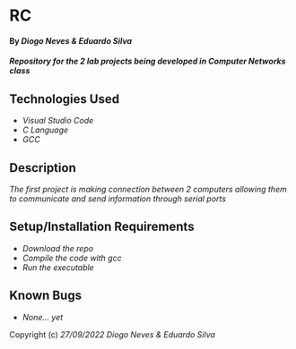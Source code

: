 # RC

#### By _**Diogo Neves & Eduardo Silva**_

#### _Repository for the 2 lab projects being developed in Computer Networks class_

## Technologies Used

* _Visual Studio Code_
* _C Language_
* _GCC_

## Description

_The first project is making connection between 2 computers allowing them to communicate and send information through serial ports_

## Setup/Installation Requirements

* _Download the repo_
* _Compile the code with gcc_
* _Run the executable_

## Known Bugs

* _None... yet_

Copyright (c) _27/09/2022_ _Diogo Neves & Eduardo Silva_
